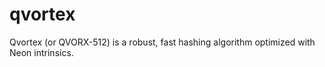# qvortex
Qvortex (or QVORX-512) is a robust, fast hashing algorithm optimized with Neon intrinsics.
